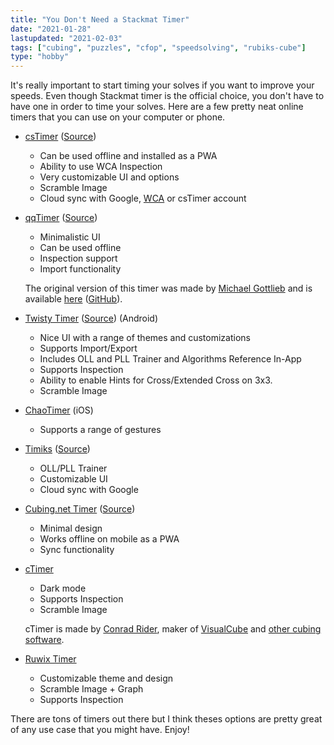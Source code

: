 ```yaml
---
title: "You Don't Need a Stackmat Timer"
date: "2021-01-28"
lastupdated: "2021-02-03"
tags: ["cubing", "puzzles", "cfop", "speedsolving", "rubiks-cube"]
type: "hobby"
---
```


It's really important to start timing your solves if you want to improve your speeds. Even though Stackmat timer is the official choice, you don't have to have one in order to time your solves. Here are a few pretty neat online timers that you can use on your computer or phone.

- [csTimer](https://www.cstimer.net) ([Source](https://github.com/cs0x7f/cstimer))

  - Can be used offline and installed as a PWA
  - Ability to use WCA Inspection
  - Very customizable UI and options
  - Scramble Image
  - Cloud sync with Google, [WCA](https://www.worldcubeassociation.org/) or csTimer account

- [qqTimer](https://www.qqtimer.net/) ([Source](https://github.com/cubing/qqtimer))

  - Minimalistic UI
  - Can be used offline
  - Inspection support
  - Import functionality

  The original version of this timer was made by [Michael Gottlieb](http://mzrg.com/) and is available [here](http://mzrg.com/qqtimer/) ([GitHub](https://github.com/qqwref/qqTimer)).

- [Twisty Timer](https://play.google.com/store/apps/details?id=com.aricneto.twistytimer&hl=en_US&gl=US) ([Source](https://github.com/aricneto/TwistyTimer)) (Android)

  - Nice UI with a range of themes and customizations
  - Supports Import/Export
  - Includes OLL and PLL Trainer and Algorithms Reference In-App
  - Supports Inspection
  - Ability to enable Hints for Cross/Extended Cross on 3x3.
  - Scramble Image

- [ChaoTimer](https://apps.apple.com/us/app/chaotimer-professional-cube-timer/id537516001) (iOS)

  - Supports a range of gestures

- [Timiks](https://timiks.com/) ([Source](https://github.com/ngerritsen/timiks))

  - OLL/PLL Trainer
  - Customizable UI
  - Cloud sync with Google

- [Cubing.net Timer](https://timer.cubing.net/) ([Source](https://github.com/cubing/timer))

  - Minimal design
  - Works offline on mobile as a PWA
  - Sync functionality

- [cTimer](http://www.ctimer.co.uk/)

  - Dark mode
  - Supports Inspection
  - Scramble Image

  cTimer is made by [Conrad Rider](http://rider.biz/), maker of [VisualCube](http://cube.rider.biz/visualcube.php) and [other cubing software](http://cube.rider.biz/).

- [Ruwix Timer](https://ruwix.com/online-rubiks-stopwatch-timer/)
  - Customizable theme and design
  - Scramble Image + Graph
  - Supports Inspection

There are tons of timers out there but I think theses options are pretty great of any use case that you might have. Enjoy!
